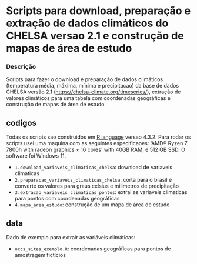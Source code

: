 # Scripts para download, preparação e extração de dados climáticos do CHELSA versao 2.1 e construção de mapas de área de estudo

### Descrição

<p align="justify">

Scripts para fazer o download e preparação de dados climáticos (temperatura média, máxima, mínima e precipitacao) da base de dados CHELSA versão 2.1 (https://chelsa-climate.org/timeseries/), extração de valores climáticos para uma tabela com coordenadas geográficas e construção de mapas de área de estudo.

</p>

## codigos

Todas os scripts sao construidos em [R language](https://www.r-project.org/) versao 4.3.2. Para rodar os scripts usei uma maquina com as seguintes especificaoes: ‘AMD® Ryzen 7 7800h with radeon graphics × 16 cores' with 40GB RAM, e 512 GB SSD. O software foi Windows 11. 

-   `1.download_variaveis_climaticas_chelsa`: download de variaveis climaticas
-   `2.preparacao_variaveis_climaticas_chelsa`: corta para o brasil e converte os valores para graus celsius e milimetros de precipitação
-   `3.extracao_variaveis_climaticas_pontos`: extrai as variaveis climaticas para pontos com coordenadas geográficas
-   `4.mapa_area_estudo`: construção de um mapa de área de estudo

## data

Dado de exemplo para extrair as variáveis climáticas:

-   `occs_sites_exemplo.R`: coordenadas geográficas para pontos de amostragem fictícios
